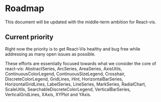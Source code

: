 # Roadmap

This document will be updated with the middle-term ambition for React-vis. 

## Current priority

Right now the priority is to get React-Vis healthy and bug free while addressing as many open issues as possible.

These efforts are essentially focused towards what we consider the core of react-vis: AbstractSeries, ArcSeries, AreaSeries, AxisUtils, ContinuousColorLegend, ContinuousSizeLegend, Crosshair, DiscreteColorLegend, GridLines, Hint, HorizontalBarSeries, HorizontalGridLines, LabelSeries, LineSeries, MarkSeries, RadialChart, ScaleUtils, SearchableDiscreteColorLegend, VerticalBarSeries, VerticalGridLines, XAxis, XYPlot and YAxis.

